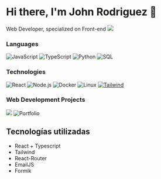 # Hi there, I'm John Rodriguez 👋

Web Developer, specialized on Front-end
[![](https://i.ibb.co/qMMzBXHn/MiNOmbre.png)](https://aimajohn.github.io/Aimajohn/)<!-- Mi portafolio-->

 


### Languages

![JavaScript](https://img.shields.io/badge/-JavaScript-000?&logo=JavaScript)
![TypeScript](https://img.shields.io/badge/-TypeScript-000?&logo=TypeScript)
![Python](https://img.shields.io/badge/-Python-000?&logo=Python) 
![SQL](https://img.shields.io/badge/-SQL-000?&logo=MySQL)

### Technologies

![React](https://img.shields.io/badge/-React-000?&logo=React)
![Node.js](https://img.shields.io/badge/-Node.js-000?&logo=node.js)
![Docker](https://img.shields.io/badge/-Docker-000?&logo=Docker)
![Linux](https://img.shields.io/badge/-Linux-000?&logo=Linux)
[![Tailwind](https://badgewind.vercel.app/api/-?icon=simple-icons:tailwindcss)](https://tailwindcss.com/)

### Web Development Projects

[![](https://img.shields.io/badge/-🧬%20My%20Website-000)](https://aimajohn.github.io/Aimajohn/)
![Portfolio](https://i.postimg.cc/dt5Dh8r8/aimajoke-github-io-Aimajoke.png)
## Tecnologías utilizadas 
 - React + Typescript
 - Tailwind
 - React-Router
 - EmailJS
 - Formik
<!--
**Aimajoke/aimajoke** is a ✨ _special_ ✨ repository because its `README.md` (this file) appears on your GitHub profile.

Here are some ideas to get you started:

- 🔭 I’m currently working on ...
- 🌱 I’m currently learning ...
- 👯 I’m looking to collaborate on ...
- 🤔 I’m looking for help with ...
- 💬 Ask me about ...
- 📫 How to reach me: ...
- 😄 Pronouns: ...
- ⚡ Fun fact: ...
-->
